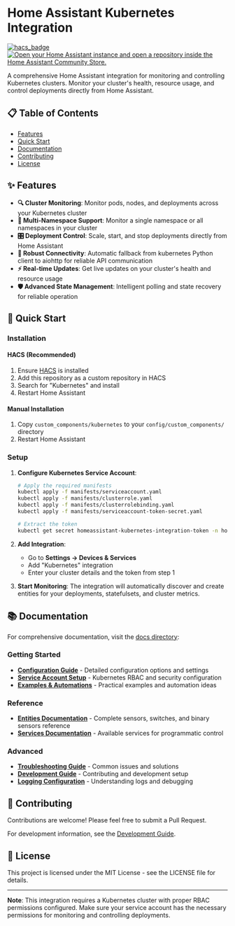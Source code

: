 # Home Assistant Kubernetes Integration

[![hacs_badge](https://img.shields.io/badge/HACS-Custom-orange.svg)](https://github.com/custom-components/hacs)
[![Open your Home Assistant instance and open a repository inside the Home Assistant Community Store.](https://my.home-assistant.io/badges/hacs_repository.svg)](https://my.home-assistant.io/redirect/hacs_repository/?owner=Tibuntu&repository=homeassistant-kubernetes)

A comprehensive Home Assistant integration for monitoring and controlling Kubernetes clusters. Monitor your cluster's health, resource usage, and control deployments directly from Home Assistant.

## 📋 Table of Contents

- [Features](#-features)
- [Quick Start](#-quick-start)
- [Documentation](#-documentation)
- [Contributing](#-contributing)
- [License](#-license)

## ✨ Features

- **🔍 Cluster Monitoring**: Monitor pods, nodes, and deployments across your Kubernetes cluster
- **📁 Multi-Namespace Support**: Monitor a single namespace or all namespaces in your cluster
- **🎛️ Deployment Control**: Scale, start, and stop deployments directly from Home Assistant
- **🔄 Robust Connectivity**: Automatic fallback from kubernetes Python client to aiohttp for reliable API communication
- **⚡ Real-time Updates**: Get live updates on your cluster's health and resource usage
- **🛡️ Advanced State Management**: Intelligent polling and state recovery for reliable operation

## 🚀 Quick Start

### Installation

#### HACS (Recommended)

1. Ensure [HACS](https://hacs.xyz/) is installed
2. Add this repository as a custom repository in HACS
3. Search for "Kubernetes" and install
4. Restart Home Assistant

#### Manual Installation

1. Copy `custom_components/kubernetes` to your `config/custom_components/` directory
2. Restart Home Assistant

### Setup

1. **Configure Kubernetes Service Account**:

   ```bash
   # Apply the required manifests
   kubectl apply -f manifests/serviceaccount.yaml
   kubectl apply -f manifests/clusterrole.yaml
   kubectl apply -f manifests/clusterrolebinding.yaml
   kubectl apply -f manifests/serviceaccount-token-secret.yaml

   # Extract the token
   kubectl get secret homeassistant-kubernetes-integration-token -n homeassistant -o jsonpath='{.data.token}' | base64 -d
   ```

2. **Add Integration**:
   - Go to **Settings → Devices & Services**
   - Add "Kubernetes" integration
   - Enter your cluster details and the token from step 1

3. **Start Monitoring**: The integration will automatically discover and create entities for your deployments, statefulsets, and cluster metrics.

## 📚 Documentation

For comprehensive documentation, visit the [docs directory](docs/):

### Getting Started

- **[Configuration Guide](docs/CONFIGURATION.md)** - Detailed configuration options and settings
- **[Service Account Setup](docs/SETUP.md)** - Kubernetes RBAC and security configuration
- **[Examples & Automations](docs/EXAMPLES.md)** - Practical examples and automation ideas

### Reference

- **[Entities Documentation](docs/ENTITIES.md)** - Complete sensors, switches, and binary sensors reference
- **[Services Documentation](docs/SERVICES.md)** - Available services for programmatic control

### Advanced

- **[Troubleshooting Guide](docs/TROUBLESHOOTING.md)** - Common issues and solutions
- **[Development Guide](docs/DEVELOPMENT.md)** - Contributing and development setup
- **[Logging Configuration](docs/LOGGING.md)** - Understanding logs and debugging

## 🤝 Contributing

Contributions are welcome! Please feel free to submit a Pull Request.

For development information, see the [Development Guide](https://tibuntu.github.io/homeassistant-kubernetes/DEVELOPMENT/).

## 📄 License

This project is licensed under the MIT License - see the LICENSE file for details.

---

**Note**: This integration requires a Kubernetes cluster with proper RBAC permissions configured. Make sure your service account has the necessary permissions for monitoring and controlling deployments.

